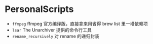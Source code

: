 # PersonalScripts

- `ffmpeg` ffmpeg 官方编译版，直接拿来用省得 brew list 里一堆依赖项 
- `lsar` The Unarchiver 提供的命令行工具
- `rename_recursively` 对 rename 的递归封装
